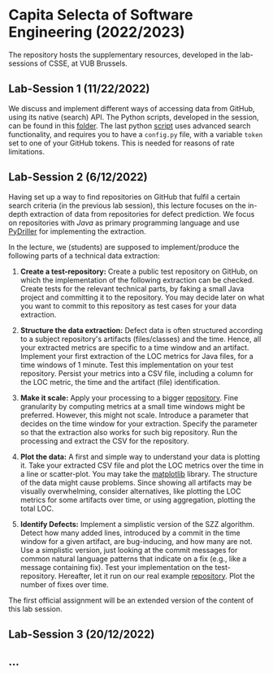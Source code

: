 # Capita Selecta of Software Engineering (2022/2023)

The repository hosts the supplementary
resources, developed in the lab-sessions of CSSE,
at VUB Brussels.

## Lab-Session 1 (11/22/2022)

We discuss and implement different ways of
accessing data from GitHub, using its native (search) API.
The Python scripts, developed in the session, 
can be found in this
[folder](lab1). The last python [script](lab1/github_api4.py) 
uses advanced search functionality, and requires you to
have a `config.py` file, with a variable `token` set to
one of your GitHub tokens. This is needed for reasons 
of rate limitations.

## Lab-Session 2 (6/12/2022)

Having set up a way to find repositories on GitHub that
fulfil a certain search criteria (in the previous lab session),
this lecture focuses on the in-depth extraction of data from repositories 
for defect prediction.
We focus on repositories with *Java* as primary programming language
and use [PyDriller](https://pydriller.readthedocs.io/) for implementing
the extraction.

In the lecture, we (students) are supposed to implement/produce the following
parts of a technical data extraction:

1. **Create a test-repository:** Create a public test repository on GitHub,
on which the implementation of the following extraction can be checked.
Create tests for the relevant technical parts, 
by faking a small Java project and committing it to the repository.
You may decide later on what you want to commit to this repository as
test cases for your data extraction.

2. **Structure the data extraction:** Defect data is often structured
according to a subject repository's artifacts (files/classes)
and the time. Hence, all your extracted metrics are specific
to a time window and an artifact.
Implement your first extraction of the LOC
metrics for Java files, for a time windows of 1 minute. Test this implementation
on your test repository.
Persist your metrics into a
CSV file, including a column for the LOC metric, the time and the artifact (file) identification.

3. **Make it scale:** Apply your processing to a bigger
[repository](https://github.com/apache/aries).
Fine granularity by computing metrics at a small time windows
might be preferred. However, this might not scale. 
Introduce a parameter that decides on
the time window for your extraction. Specify the parameter so that 
the extraction also works for such big
repository. Run the processing and extract the CSV for the repository.

4. **Plot the data:** A first and simple way to understand your data is
plotting it. Take your extracted CSV file and plot the LOC metrics over
the time in a line or scatter-plot. You may take the [matplotlib](https://matplotlib.org/) library. 
The structure of the data might
cause problems. Since showing all artifacts may be visually overwhelming, consider
alternatives, like plotting the LOC metrics for some artifacts over time, 
or using aggregation, plotting the total LOC.

5. **Identify Defects:** Implement a simplistic version
of the SZZ algorithm. Detect how many added lines, introduced by a commit in
the time window for a given artifact, are bug-inducing, and how many are not.
Use a simplistic version, just looking at the commit messages for
common natural language patterns that indicate on a fix (e.g., like a message containing fix).
Test your implementation on the test-repository. Hereafter, let it run on our real example
[repository](https://github.com/apache/aries).
Plot the number of fixes over time.

The first official assignment will be an extended version of the content of this lab session.

## Lab-Session 3 (20/12/2022)

## ...